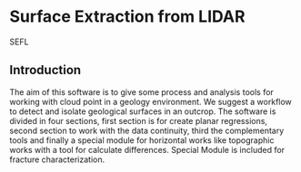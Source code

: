# Surface Extraction from LIDAR
SEFL

## Introduction
The aim of this software is to give some process and analysis tools for working with cloud point in a geology environment. We suggest a workflow to detect and isolate geological surfaces in an outcrop. The software is divided in four sections, first section is for create planar regressions, second section to work with the data continuity, third the complementary tools and finally a special module for horizontal works like topographic works with a tool for calculate differences.
Special Module is included for fracture characterization.

